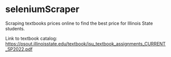 # seleniumScraper
Scraping textbooks prices online to find the best price for Illinois State students.

Link to textbook catalog: https://psout.illinoisstate.edu/textbook/isu_textbook_assignments_CURRENT_SP2022.pdf
